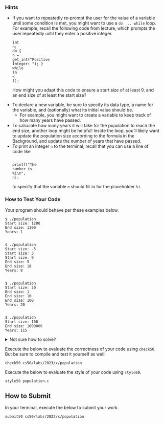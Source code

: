 ### Hints

- If you want to repeatedly re-prompt the user for the value of a variable until some condition is met, you might want to use a `do ... while` loop. For example, recall the following code from lecture, which prompts the user repeatedly until they enter a positive integer. <div class="language-c highlighter-rouge"><div class="highlight"><pre class="highlight"><code><span class="kt">int</span> <span class="n">n</span><span class="p">;</span>
  <span class="k">do</span>
  <span class="p">{</span>
  <span class="n">n</span> <span class="o">=</span> <span class="n">get_int</span><span class="p">(</span><span class="s">"Positive Integer: "</span><span class="p">);</span>
  <span class="p">}</span>
  <span class="k">while</span> <span class="p">(</span><span class="n">n</span> <span class="o">&lt;</span> <span class="mi">1</span><span class="p">);</span>
  </code></pre></div> </div>
  How might you adapt this code to ensure a start size of at least 9, and an end size of at least the start size?

* To declare a new variable, be sure to specify its data type, a name for the variable, and (optionally) what its initial value should be.
  - For example, you might want to create a variable to keep track of how many years have passed.
* To calculate how many years it will take for the population to reach the end size, another loop might be helpful! Inside the loop, you’ll likely want to update the population size according to the formula in the Background, and update the number of years that have passed.
* To print an integer `n` to the terminal, recall that you can use a line of code like <div class="language-c highlighter-rouge"><div class="highlight"><pre class="highlight"><code> <span class="n">printf</span><span class="p">(</span><span class="s">"The number is %i</span><span class="se">\n</span><span class="s">"</span><span class="p">,</span> <span class="n">n</span><span class="p">);</span>
  </code></pre></div> </div>
  to specify that the variable `n` should fill in for the placeholder `%i`.

### How to Test Your Code

Your program should behave per these examples below.

    $ ./population
    Start size: 1200
    End size: 1300
    Years: 1


    $ ./population
    Start size: -5
    Start size: 3
    Start size: 9
    End size: 5
    End size: 18
    Years: 8


    $ ./population
    Start size: 20
    End size: 1
    End size: 10
    End size: 100
    Years: 20


    $ ./population
    Start size: 100
    End size: 1000000
    Years: 115

<details><summary>Not sure how to solve?</summary><iframe allow="accelerometer; autoplay; encrypted-media; gyroscope; picture-in-picture" allowfullscreen="" class="border" data-video="" src="https://video.cs50.io/2CcqQnLbGOE"></iframe></details>

Execute the below to evaluate the correctness of your code using `check50`. But be sure to compile and test it yourself as well!

    check50 cs50/labs/2023/x/population

Execute the below to evaluate the style of your code using `style50`.

    style50 population.c

## How to Submit

In your terminal, execute the below to submit your work.

    submit50 cs50/labs/2023/x/population
